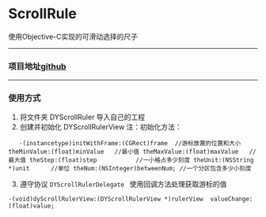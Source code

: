 # ScrollRule
使用Objective-C实现的可滑动选择的尺子

---

### 项目地址[github](https://github.com/Hearts12/ScrollRule.git)

---

### 使用方式
1. 将文件夹 DYScrollRuler 导入自己的工程
2. 创建并初始化 DYScrollRulerView
   注：初始化方法：
   
`   
     -(instancetype)initWithFrame:(CGRect)frame  //游标放置的位置和大小
                   theMinValue:(float)minValue   //最小值
                   theMaxValue:(float)maxValue   //最大值
                   theStep:(float)step           //一小格占多少刻度
                   theUnit:(NSString *)unit      //单位
                   theNum:(NSInteger)betweenNum; //一个分区包含多少小刻度
`

3. 遵守协议 
`DYScrollRulerDelegate
`
使用回调方法处理获取游标的值

` -(void)dyScrollRulerView:(DYScrollRulerView *)rulerView 
          valueChange:(float)value;
`